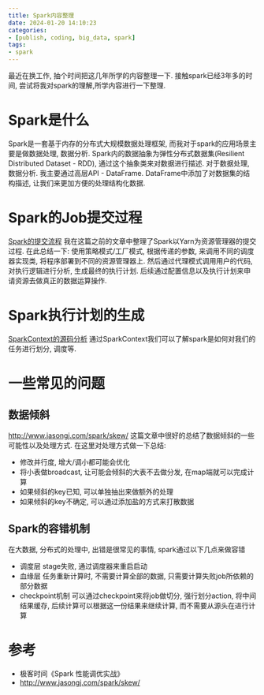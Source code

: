 ```yaml
---
title: Spark内容整理
date: 2024-01-20 14:10:23
categories:
- [publish, coding, big_data, spark]
tags: 
- spark
---
```


最近在换工作, 抽个时间把这几年所学的内容整理一下.
接触spark已经3年多的时间, 尝试将我对spark的理解,所学内容进行一下整理.
<!--more-->

# Spark是什么
Spark是一套基于内存的分布式大规模数据处理框架, 而我对于spark的应用场景主要是做数据处理, 数据分析.
Spark内的数据抽象为弹性分布式数据集(Resilient Distributed Dataset - RDD), 通过这个抽象类来对数据进行描述.
对于数据处理, 数据分析. 我主要通过高层API - DataFrame. DataFrame中添加了对数据集的结构描述, 让我们来更加方便的处理结构化数据.

# Spark的Job提交过程
[Spark的提交流程](Spark的提交流程.md)
我在这篇之前的文章中整理了Spark以Yarn为资源管理器的提交过程.
在此总结一下: 使用策略模式/工厂模式, 根据传递的参数, 来调用不同的调度器实现类, 将程序部署到不同的资源管理器上. 然后通过代理模式调用用户的代码, 对执行逻辑进行分析, 生成最终的执行计划. 后续通过配置信息以及执行计划来申请资源去做真正的数据运算操作.

# Spark执行计划的生成
[SparkContext的源码分析](SparkContext的源码分析.md)
通过SparkContext我们可以了解spark是如何对我们的任务进行划分, 调度等.

# 一些常见的问题
## 数据倾斜
http://www.jasongj.com/spark/skew/
这篇文章中很好的总结了数据倾斜的一些可能性以及处理方式.
在这里对处理方式做一下总结:
- 修改并行度, 增大/调小都可能会优化
- 将小表做broadcast, 让可能会倾斜的大表不去做分发, 在map端就可以完成计算
- 如果倾斜的key已知, 可以单独抽出来做额外的处理
- 如果倾斜的key不确定, 可以通过添加盐的方式来打散数据

## Spark的容错机制
在大数据, 分布式的处理中, 出错是很常见的事情, spark通过以下几点来做容错
- 调度层
stage失败, 通过调度器来重启启动
- 血缘层
任务重新计算时, 不需要计算全部的数据, 只需要计算失败job所依赖的部分数据
- checkpoint机制
可以通过checkpoint来将job做切分, 强行划分action, 将中间结果缓存, 后续计算可以根据这一份结果来继续计算, 而不需要从源头在进行计算

# 参考
- 极客时间《Spark 性能调优实战》
- http://www.jasongj.com/spark/skew/



